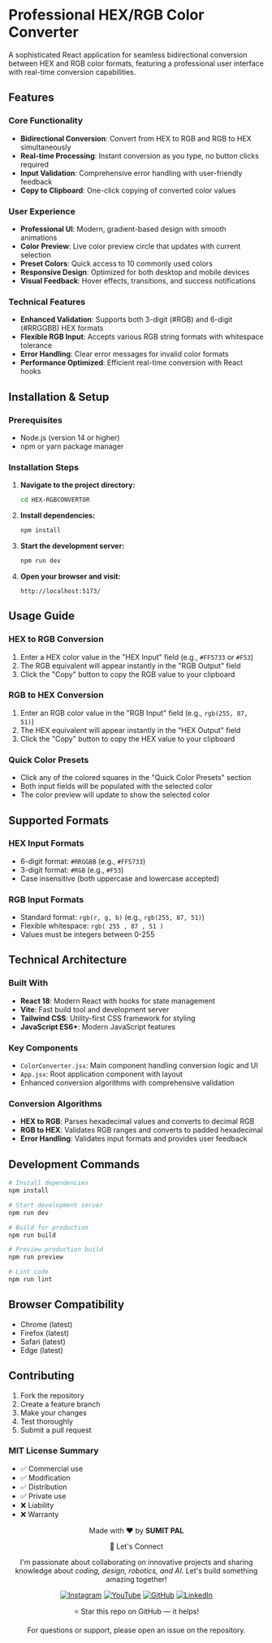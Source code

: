 # Professional HEX/RGB Color Converter

A sophisticated React application for seamless bidirectional conversion between HEX and RGB color formats, featuring a professional user interface with real-time conversion capabilities.

## Features

### Core Functionality
- **Bidirectional Conversion**: Convert from HEX to RGB and RGB to HEX simultaneously
- **Real-time Processing**: Instant conversion as you type, no button clicks required
- **Input Validation**: Comprehensive error handling with user-friendly feedback
- **Copy to Clipboard**: One-click copying of converted color values

### User Experience
- **Professional UI**: Modern, gradient-based design with smooth animations
- **Color Preview**: Live color preview circle that updates with current selection
- **Preset Colors**: Quick access to 10 commonly used colors
- **Responsive Design**: Optimized for both desktop and mobile devices
- **Visual Feedback**: Hover effects, transitions, and success notifications

### Technical Features
- **Enhanced Validation**: Supports both 3-digit (#RGB) and 6-digit (#RRGGBB) HEX formats
- **Flexible RGB Input**: Accepts various RGB string formats with whitespace tolerance
- **Error Handling**: Clear error messages for invalid color formats
- **Performance Optimized**: Efficient real-time conversion with React hooks

## Installation & Setup

### Prerequisites
- Node.js (version 14 or higher)
- npm or yarn package manager

### Installation Steps

1. **Navigate to the project directory:**
   ```bash
   cd HEX-RGBCONVERTOR
   ```

2. **Install dependencies:**
   ```bash
   npm install
   ```

3. **Start the development server:**
   ```bash
   npm run dev
   ```

4. **Open your browser and visit:**
   ```
   http://localhost:5173/
   ```

## Usage Guide

### HEX to RGB Conversion
1. Enter a HEX color value in the "HEX Input" field (e.g., `#FF5733` or `#F53`)
2. The RGB equivalent will appear instantly in the "RGB Output" field
3. Click the "Copy" button to copy the RGB value to your clipboard

### RGB to HEX Conversion
1. Enter an RGB color value in the "RGB Input" field (e.g., `rgb(255, 87, 51)`)
2. The HEX equivalent will appear instantly in the "HEX Output" field
3. Click the "Copy" button to copy the HEX value to your clipboard

### Quick Color Presets
- Click any of the colored squares in the "Quick Color Presets" section
- Both input fields will be populated with the selected color
- The color preview will update to show the selected color

## Supported Formats

### HEX Input Formats
- 6-digit format: `#RRGGBB` (e.g., `#FF5733`)
- 3-digit format: `#RGB` (e.g., `#F53`)
- Case insensitive (both uppercase and lowercase accepted)

### RGB Input Formats
- Standard format: `rgb(r, g, b)` (e.g., `rgb(255, 87, 51)`)
- Flexible whitespace: `rgb( 255 , 87 , 51 )`
- Values must be integers between 0-255

## Technical Architecture

### Built With
- **React 18**: Modern React with hooks for state management
- **Vite**: Fast build tool and development server
- **Tailwind CSS**: Utility-first CSS framework for styling
- **JavaScript ES6+**: Modern JavaScript features

### Key Components
- `ColorConverter.jsx`: Main component handling conversion logic and UI
- `App.jsx`: Root application component with layout
- Enhanced conversion algorithms with comprehensive validation

### Conversion Algorithms
- **HEX to RGB**: Parses hexadecimal values and converts to decimal RGB
- **RGB to HEX**: Validates RGB ranges and converts to padded hexadecimal
- **Error Handling**: Validates input formats and provides user feedback

## Development Commands

```bash
# Install dependencies
npm install

# Start development server
npm run dev

# Build for production
npm run build

# Preview production build
npm run preview

# Lint code
npm run lint
```

## Browser Compatibility

- Chrome (latest)
- Firefox (latest)
- Safari (latest)
- Edge (latest)

## Contributing

1. Fork the repository
2. Create a feature branch
3. Make your changes
4. Test thoroughly
5. Submit a pull request

### MIT License Summary
- ✅ Commercial use
- ✅ Modification
- ✅ Distribution
- ✅ Private use
- ❌ Liability
- ❌ Warranty


<div align="center">
<p>Made with ❤️ by <strong>SUMIT PAL</strong></p>

🌟 Let's Connect

I'm passionate about collaborating on innovative projects and sharing knowledge about *coding, design, robotics, and AI*. Let's build something amazing together!  

[![Instagram](https://img.icons8.com/fluency/48/instagram-new.png)](https://www.instagram.com/sumittech_360)  [![YouTube](https://img.icons8.com/fluency/48/youtube-play.png)](https://youtube.com/channel/UCiPxbNaC7dloVut6Jc5xHIQ)  [![GitHub](https://img.icons8.com/fluency/48/github.png)](https://github.com/InnovativeSumit)  [![LinkedIn](https://img.icons8.com/fluency/48/linkedin.png)](https://www.linkedin.com/in/sumit-pal-40511a339) 

⭐ Star this repo on GitHub — it helps!

<p>For questions or support, please open an issue on the repository.</p>
</div>



